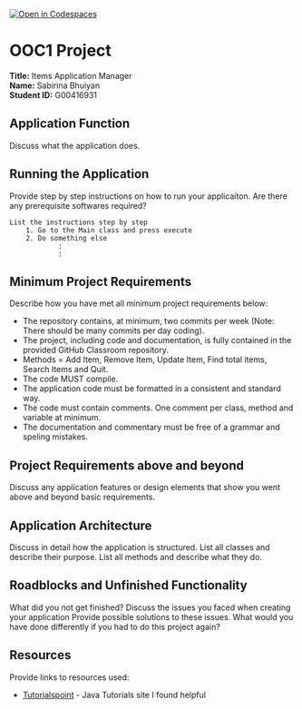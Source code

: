 [![Open in Codespaces](https://classroom.github.com/assets/launch-codespace-2972f46106e565e64193e422d61a12cf1da4916b45550586e14ef0a7c637dd04.svg)](https://classroom.github.com/open-in-codespaces?assignment_repo_id=17263122)
# OOC1 Project

**Title:** Items Application Manager  
**Name:** Sabirina Bhuiyan  
**Student ID:** G00416931  

## Application Function

Discuss what the application does.

## Running the Application

Provide step by step instructions on how to run your applicaiton. Are there any prerequisite softwares required?

```list
List the instructions step by step
    1. Go to the Main class and press execute
    2. Do something else
            :
            :
```

## Minimum Project Requirements

Describe how you have met all minimum project requirements below:

* The repository contains, at minimum, two commits per week (Note: There should be many commits per day coding).
* The project, including code and documentation, is fully contained in the provided GitHub Classroom repository.
* Methods = Add Item, Remove Item, Update Item, Find total items, Search Items and Quit.
* The code MUST compile.
* The application code must be formatted in a consistent and standard way.
* The code must contain comments. One comment per class, method and variable at minimum.
* The documentation and commentary must be free of a grammar and speling mistakes.

## Project Requirements above and beyond

Discuss any application features or design elements that show you went above and beyond basic requirements.

## Application Architecture

Discuss in detail how the application is structured. List all classes and describe their purpose. List all methods and describe what they do.

## Roadblocks and Unfinished Functionality

What did you not get finished? Discuss the issues you faced when creating your application Provide possible solutions to these issues. What would you have done differently if you had to do this project again?

## Resources

Provide links to resources used:

* [Tutorialspoint](https://www.tutorialspoint.com/java/) - Java Tutorials site I found helpful
